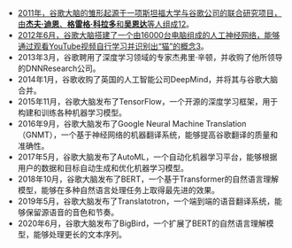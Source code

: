 - [2011年，谷歌大脑的雏形起源于一项斯坦福大学与谷歌公司的联合研究项目，由**杰夫·迪恩**、**格雷格·科拉多**和**吴恩达**等人组成](https://zh.wikipedia.org/wiki/%E8%B0%B7%E6%AD%8C%E5%A4%A7%E8%84%91)[1](https://zh.wikipedia.org/wiki/%E8%B0%B7%E6%AD%8C%E5%A4%A7%E8%84%91)[2](https://research.google/teams/brain/)。
- [2012年6月，谷歌大脑搭建了一个由16000台电脑组成的人工神经网络，能够通过观看YouTube视频自行学习并识别出“猫”的概念](https://zhuanlan.zhihu.com/p/24646490)[3](https://zhuanlan.zhihu.com/p/24646490)。
- 2013年3月，谷歌聘用了深度学习领域的专家杰弗里·辛顿，并收购了他所领导的DNNResearch公司。
- 2014年1月，谷歌收购了英国的人工智能公司DeepMind，并将其与谷歌大脑合并。
- 2015年11月，谷歌大脑发布了TensorFlow，一个开源的深度学习框架，用于构建和训练各种机器学习模型。
- 2016年9月，谷歌大脑发布了Google Neural Machine Translation（GNMT），一个基于神经网络的机器翻译系统，能够提高谷歌翻译的质量和准确性。
- 2017年5月，谷歌大脑发布了AutoML，一个自动化机器学习平台，能够根据用户的数据和目标自动生成和优化机器学习模型。
- 2018年10月，谷歌大脑发布了BERT，一个基于Transformer的自然语言理解模型，能够在多种自然语言处理任务上取得最先进的效果。
- 2019年5月，谷歌大脑发布了Translatotron，一个端到端的语音翻译系统，能够保留源语音的音色和节奏。
- 2020年6月，谷歌大脑发布了BigBird，一个扩展了BERT的自然语言理解模型，能够处理更长的文本序列。
